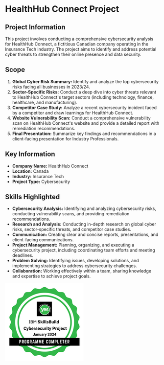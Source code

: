 # HealthHub Connect Project

## Project Information

This project involves conducting a comprehensive cybersecurity analysis for HealthHub Connect, a fictitious Canadian company operating in the Insurance Tech industry. The project aims to identify and address potential cyber threats to strengthen their online presence and data security.


## Scope

1. **Global Cyber Risk Summary:** Identify and analyze the top cybersecurity risks facing all businesses in 2023/24.
2. **Sector-Specific Risks:** Conduct a deep dive into cyber threats relevant to HealthHub Connect's target sectors (including technology, finance, healthcare, and manufacturing).
3. **Competitor Case Study:** Analyze a recent cybersecurity incident faced by a competitor and draw learnings for HealthHub Connect.
4. **Website Vulnerability Scan:** Conduct a comprehensive vulnerability scan on HealthHub Connect's website and provide a detailed report with remediation recommendations.
5. **Final Presentation:** Summarize key findings and recommendations in a client-facing presentation for Industry Professionals.


## Key Information

- **Company Name:** HealthHub Connect
- **Location:** Canada
- **Industry:** Insurance Tech
- **Project Type:** Cybersecurity


## Skills Highlighted

- **Cybersecurity Analysis:** Identifying and analyzing cybersecurity risks, conducting vulnerability scans, and providing remediation recommendations.
- **Research and Analysis:** Conducting in-depth research on global cyber risks, sector-specific threats, and competitor case studies.
- **Communication:** Creating clear and concise reports, presentations, and client-facing communications.
- **Project Management:** Planning, organizing, and executing a cybersecurity project, including coordinating team efforts and meeting deadlines.
- **Problem Solving:** Identifying issues, developing solutions, and implementing strategies to address cybersecurity challenges.
- **Collaboration:** Working effectively within a team, sharing knowledge and expertise to achieve project goals.

<a href="https://github.com/DhruviRajput12/Practera-Project---CyberSecurity/blob/main/IBM%20SkillsBuildYES%20Program%20Completer%20Badge%20August%2023%20(2).png">
    <img src="https://github.com/DhruviRajput12/Practera-Project---CyberSecurity/blob/main/IBM%20SkillsBuildYES%20Program%20Completer%20Badge%20August%2023%20(2).png" alt="Badge">
</a>
